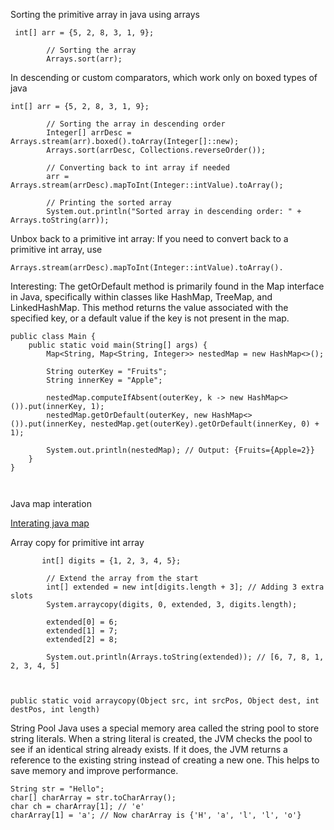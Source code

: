 Sorting the primitive array in java using arrays

```
 int[] arr = {5, 2, 8, 3, 1, 9};

        // Sorting the array
        Arrays.sort(arr);

```

In descending or custom comparators, which work only on boxed types of java

```
int[] arr = {5, 2, 8, 3, 1, 9};

        // Sorting the array in descending order
        Integer[] arrDesc = Arrays.stream(arr).boxed().toArray(Integer[]::new);
        Arrays.sort(arrDesc, Collections.reverseOrder());

        // Converting back to int array if needed
        arr = Arrays.stream(arrDesc).mapToInt(Integer::intValue).toArray();

        // Printing the sorted array
        System.out.println("Sorted array in descending order: " + Arrays.toString(arr));
```

Unbox back to a primitive int array:
If you need to convert back to a primitive int array, use 

```
Arrays.stream(arrDesc).mapToInt(Integer::intValue).toArray().
```

Interesting: 
The getOrDefault method is primarily found in the Map interface in Java, specifically within classes like HashMap, TreeMap, and LinkedHashMap. This method returns the value associated with the specified key, or a default value if the key is not present in the map.


```
public class Main {
    public static void main(String[] args) {
        Map<String, Map<String, Integer>> nestedMap = new HashMap<>();

        String outerKey = "Fruits";
        String innerKey = "Apple";

        nestedMap.computeIfAbsent(outerKey, k -> new HashMap<>()).put(innerKey, 1);
        nestedMap.getOrDefault(outerKey, new HashMap<>()).put(innerKey, nestedMap.get(outerKey).getOrDefault(innerKey, 0) + 1);

        System.out.println(nestedMap); // Output: {Fruits={Apple=2}}
    }
}



```



Java map interation

[Interating java map](https://stackoverflow.com/a/35558955)


Array copy for primitive int array

```
       int[] digits = {1, 2, 3, 4, 5};
        
        // Extend the array from the start
        int[] extended = new int[digits.length + 3]; // Adding 3 extra slots
        System.arraycopy(digits, 0, extended, 3, digits.length);

        extended[0] = 6;
        extended[1] = 7;
        extended[2] = 8;
        
        System.out.println(Arrays.toString(extended)); // [6, 7, 8, 1, 2, 3, 4, 5]



public static void arraycopy(Object src, int srcPos, Object dest, int destPos, int length)

```



String Pool
Java uses a special memory area called the string pool to store string literals. When a string literal is created, the JVM checks the pool to see if an identical string already exists. If it does, the JVM returns a reference to the existing string instead of creating a new one. This helps to save memory and improve performance.


```
String str = "Hello";
char[] charArray = str.toCharArray();
char ch = charArray[1]; // 'e'
charArray[1] = 'a'; // Now charArray is {'H', 'a', 'l', 'l', 'o'}

```

